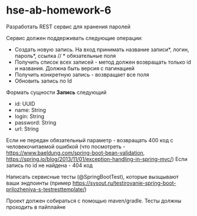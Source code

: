 # hse-ab-homework-6

Разработать REST сервис для хранения паролей

Сервис должен поддерживать следующие операции:
+ Создать новую запись. На вход принимать название записи*, логин, пароль*, ссылка // * обязательные поля
+ Получить список всех записей - метод должен возвращать только id и названия. Должна быть версия с пагинацией
+ Получить конкретную запись - возвращает все поля
+ Обновить запись по Id

Формать сущности **Запись** следующий 
+ id: UUID
+ name: String
+ login: String
+ password: String
+ url: String

Если не передан обязательный параметр - возвращать 400 код с человекочитаемой ошибкой (что посмотреть - https://www.baeldung.com/spring-boot-bean-validation, https://spring.io/blog/2013/11/01/exception-handling-in-spring-mvc/)
Если запись по id не найдена - 404 код

Написать сервисные тесты (@SpringBootTest), которые вызщывают ваши эндпоинты (пример https://sysout.ru/testirovanie-spring-boot-prilozheniya-s-testresttemplate/)

Проект должен собираться с помощью maven/gradle. Тесты должны проходить в пайплайне

